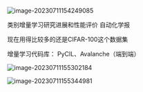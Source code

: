 ![image-20230711154249085](C:\Users\12849\AppData\Roaming\Typora\typora-user-images\image-20230711154249085.png) 

类别增量学习研究进展和性能评价   自动化学报

现在用得比较多的还是CIFAR-100这个数据集



增量学习代码库： PyCIL、Avalanche（端到端）

![image-20230711155302184](C:\Users\12849\AppData\Roaming\Typora\typora-user-images\image-20230711155302184.png)

![image-20230711155344981](C:\Users\12849\AppData\Roaming\Typora\typora-user-images\image-20230711155344981.png)